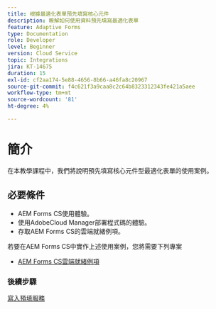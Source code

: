 ```yaml
---
title: 根據最適化表單預先填寫核心元件
description: 瞭解如何使用資料預先填寫最適化表單
feature: Adaptive Forms
type: Documentation
role: Developer
level: Beginner
version: Cloud Service
topic: Integrations
jira: KT-14675
duration: 15
exl-id: cf2aa174-5e88-4656-8b66-a46fa8c20967
source-git-commit: f4c621f3a9caa8c2c64b8323312343fe421a5aee
workflow-type: tm+mt
source-wordcount: '81'
ht-degree: 4%

---
```


# 簡介

在本教學課程中，我們將說明預先填寫核心元件型最適化表單的使用案例。

## 必要條件

* AEM Forms CS使用體驗。
* 使用AdobeCloud Manager部署程式碼的體驗。
* 存取AEM Forms CS的雲端就緒例項。

若要在AEM Forms CS中實作上述使用案例，您將需要下列專案

* [AEM Forms CS雲端就緒例項](https://experienceleague.adobe.com/docs/experience-manager-learn/cloud-service/forms/developing-for-cloud-service/intellij-and-aem-sync.html?lang=en#set-up-aem-author-instance)

### 後續步驟

[寫入預填服務](./pre-fill-service.md)
